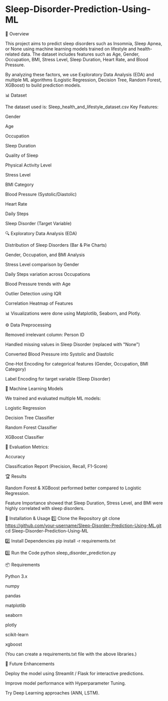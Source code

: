 # Sleep-Disorder-Prediction-Using-ML
📌 Overview

This project aims to predict sleep disorders such as Insomnia, Sleep Apnea, or None using machine learning models trained on lifestyle and health-related data.
The dataset includes features such as Age, Gender, Occupation, BMI, Stress Level, Sleep Duration, Heart Rate, and Blood Pressure.

By analyzing these factors, we use Exploratory Data Analysis (EDA) and multiple ML algorithms (Logistic Regression, Decision Tree, Random Forest, XGBoost) to build prediction models.

📊 Dataset

The dataset used is: Sleep_health_and_lifestyle_dataset.csv
Key Features:

Gender

Age

Occupation

Sleep Duration

Quality of Sleep

Physical Activity Level

Stress Level

BMI Category

Blood Pressure (Systolic/Diastolic)

Heart Rate

Daily Steps

Sleep Disorder (Target Variable)

🔍 Exploratory Data Analysis (EDA)

Distribution of Sleep Disorders (Bar & Pie Charts)

Gender, Occupation, and BMI Analysis

Stress Level comparison by Gender

Daily Steps variation across Occupations

Blood Pressure trends with Age

Outlier Detection using IQR

Correlation Heatmap of Features

📊 Visualizations were done using Matplotlib, Seaborn, and Plotly.

⚙️ Data Preprocessing

Removed irrelevant column: Person ID

Handled missing values in Sleep Disorder (replaced with "None")

Converted Blood Pressure into Systolic and Diastolic

One-Hot Encoding for categorical features (Gender, Occupation, BMI Category)

Label Encoding for target variable (Sleep Disorder)

🤖 Machine Learning Models

We trained and evaluated multiple ML models:

Logistic Regression

Decision Tree Classifier

Random Forest Classifier

XGBoost Classifier

📌 Evaluation Metrics:

Accuracy

Classification Report (Precision, Recall, F1-Score)

🏆 Results

Random Forest & XGBoost performed better compared to Logistic Regression.

Feature Importance showed that Sleep Duration, Stress Level, and BMI were highly correlated with sleep disorders.

🚀 Installation & Usage
1️⃣ Clone the Repository
git clone https://github.com/your-username/Sleep-Disorder-Prediction-Using-ML.git
cd Sleep-Disorder-Prediction-Using-ML

2️⃣ Install Dependencies
pip install -r requirements.txt

3️⃣ Run the Code
python sleep_disorder_prediction.py

📦 Requirements

Python 3.x

numpy

pandas

matplotlib

seaborn

plotly

scikit-learn

xgboost

(You can create a requirements.txt file with the above libraries.)

📌 Future Enhancements

Deploy the model using Streamlit / Flask for interactive predictions.

Improve model performance with Hyperparameter Tuning.

Try Deep Learning approaches (ANN, LSTM).